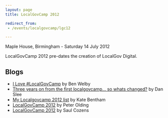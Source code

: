 ```yaml
---
layout: page
title: LocalGovCamp 2012

redirect_from:
 - /events/localgovcamp/lgc12

---
```


Maple House, Birmingham - Saturday 14 July 2012

LocalGovCamp 2012 pre-dates the creation of LocalGov Digital.

## Blogs

- [I Love #LocalGovCamp](http://bm.wel.by/2012/07/15/love-localgovcamp/) by Ben Welby
- [Three years on from the first localgovcamp… so whats changed?](https://danslee.wordpress.com/2012/07/10/hello-campers-three-years-on-from-localgovcamp-so-whats-changed/) by Dan Slee
- [My Localgovcamp 2012 list](https://benthamtowers.wordpress.com/2012/07/16/my-localgovcamp-2012-list/) by Kate Bentham
- [LocalGovCamp 2012](http://peterolding.blogspot.co.uk/2012/08/localgovcamp-2012.html) by Peter Olding
- [LocalGovCamp 2012](http://saulcozens.co.uk/localgovcamp-2012/) by Saul Cozens
